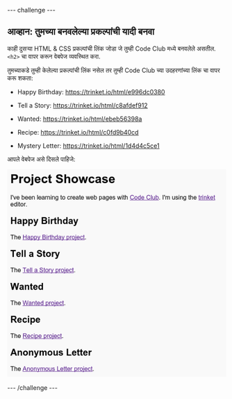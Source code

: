 --- challenge ---

## आव्हान: तुमच्या बनवलेल्या प्रकल्पांची यादी बनवा

काही दुसऱ्या HTML & CSS प्रकल्पांची लिंक जोडा जे तुम्ही Code Club मध्ये बनवलेले असतील. `<h2>` चा वापर करून वेबपेज व्यवस्थित करा.

तुमच्याकडे तुम्ही केलेल्या प्रकल्पांची लिंक नसेल तर तुम्ही Code Club च्या उदहरणांच्या लिंक चा वापर करू शकता:

+ Happy Birthday: <https://trinket.io/html/e996dc0380>

+ Tell a Story: <https://trinket.io/html/c8afdef912>

+ Wanted: <https://trinket.io/html/ebeb56398a>

+ Recipe: <https://trinket.io/html/c0fd9b40cd>

+ Mystery Letter: <https://trinket.io/html/1d4d4c5ce1>

आपले वेबपेज असे दिसले पाहिजे:

![screenshot](images/showcase-h2-projects.png)

--- /challenge ---